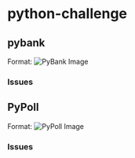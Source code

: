 # python-challenge

## pybank
Format: ![PyBank Image](https://birmingham.bootcampcontent.com/university-of-birmingham/ubhm-brm-data-pt-06-2021-u-c/-/raw/master/Homeworks/03-Python/Instructions/Images/revenue-per-lead.png)
### Issues





## PyPoll
Format: ![PyPoll Image](https://birmingham.bootcampcontent.com/university-of-birmingham/ubhm-brm-data-pt-06-2021-u-c/-/raw/master/Homeworks/03-Python/Instructions/Images/Vote_counting.png)
### Issues
